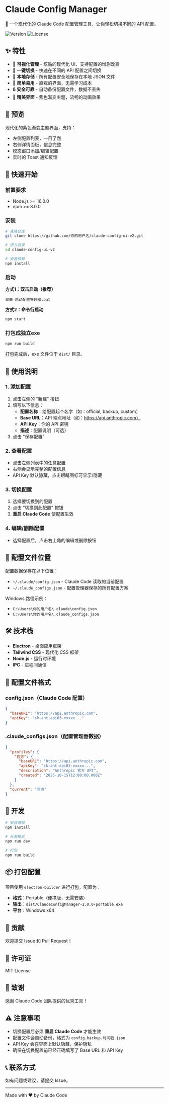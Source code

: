 # Claude Config Manager

🎨 一个现代化的 Claude Code 配置管理工具，让你轻松切换不同的 API 配置。

![Version](https://img.shields.io/badge/version-2.0.0-blue)
![License](https://img.shields.io/badge/license-MIT-green)

## ✨ 特性

- 🚀 **可视化管理** - 炫酷的现代化 UI，支持配置的增删改查
- 🔄 **一键切换** - 快速在不同的 API 配置之间切换
- 💾 **本地存储** - 所有配置安全地保存在本地 JSON 文件
- 🎯 **简单易用** - 直观的界面，无需学习成本
- 🔒 **安全可靠** - 自动备份配置文件，数据不丢失
- 🎨 **精美界面** - 紫色渐变主题，流畅的动画效果

## 📸 预览

现代化的紫色渐变主题界面，支持：
- 左侧配置列表，一目了然
- 右侧详情面板，信息完整
- 模态窗口添加/编辑配置
- 实时的 Toast 通知反馈

## 🚀 快速开始

### 前置要求

- Node.js >= 16.0.0
- npm >= 8.0.0

### 安装

```bash
# 克隆仓库
git clone https://github.com/你的用户名/claude-config-ui-v2.git

# 进入目录
cd claude-config-ui-v2

# 安装依赖
npm install
```

### 启动

**方式1：双击启动（推荐）**
```
双击 启动配置管理器.bat
```

**方式2：命令行启动**
```bash
npm start
```

### 打包成独立exe

```bash
npm run build
```

打包完成后，exe 文件位于 `dist/` 目录。

## 📖 使用说明

### 1. 添加配置

1. 点击左侧的 "新建" 按钮
2. 填写以下信息：
   - **配置名称**：给配置起个名字（如：official, backup, custom）
   - **Base URL**：API 端点地址（如：https://api.anthropic.com）
   - **API Key**：你的 API 密钥
   - **描述**：配置说明（可选）
3. 点击 "保存配置"

### 2. 查看配置

- 点击左侧列表中的任意配置
- 右侧会显示完整的配置信息
- API Key 默认隐藏，点击眼睛图标可显示/隐藏

### 3. 切换配置

1. 选择要切换到的配置
2. 点击 "切换到此配置" 按钮
3. **重启 Claude Code** 使配置生效

### 4. 编辑/删除配置

- 选择配置后，点击右上角的编辑或删除按钮

## 📁 配置文件位置

配置数据保存在以下位置：

- `~/.claude/config.json` - Claude Code 读取的当前配置
- `~/.claude_configs.json` - 配置管理器保存的所有配置方案

Windows 路径示例：
- `C:\Users\你的用户名\.claude\config.json`
- `C:\Users\你的用户名\.claude_configs.json`

## 🛠️ 技术栈

- **Electron** - 桌面应用框架
- **Tailwind CSS** - 现代化 CSS 框架
- **Node.js** - 运行时环境
- **IPC** - 进程间通信

## 📝 配置文件格式

### config.json（Claude Code 配置）
```json
{
  "baseURL": "https://api.anthropic.com",
  "apiKey": "sk-ant-api03-xxxxx..."
}
```

### .claude_configs.json（配置管理器数据）
```json
{
  "profiles": {
    "官方": {
      "baseURL": "https://api.anthropic.com",
      "apiKey": "sk-ant-api03-xxxxx...",
      "description": "Anthropic 官方 API",
      "created": "2025-10-15T12:00:00.000Z"
    }
  },
  "current": "官方"
}
```

## 🔧 开发

```bash
# 安装依赖
npm install

# 开发模式
npm run dev

# 打包
npm run build
```

## 📦 打包配置

项目使用 `electron-builder` 进行打包，配置为：

- **格式**：Portable（便携版，无需安装）
- **输出**：`dist/ClaudeConfigManager-2.0.0-portable.exe`
- **平台**：Windows x64

## 🤝 贡献

欢迎提交 Issue 和 Pull Request！

## 📄 许可证

MIT License

## 🙏 致谢

感谢 Claude Code 团队提供的优秀工具！

## ⚠️ 注意事项

- 切换配置后必须 **重启 Claude Code** 才能生效
- 配置文件会自动备份，格式为 `config.backup.时间戳.json`
- API Key 会在界面上默认隐藏，保护隐私
- 确保在切换配置前已经正确填写了 Base URL 和 API Key

## 📞 联系方式

如有问题或建议，请提交 Issue。

---

Made with ❤️ by Claude Code
